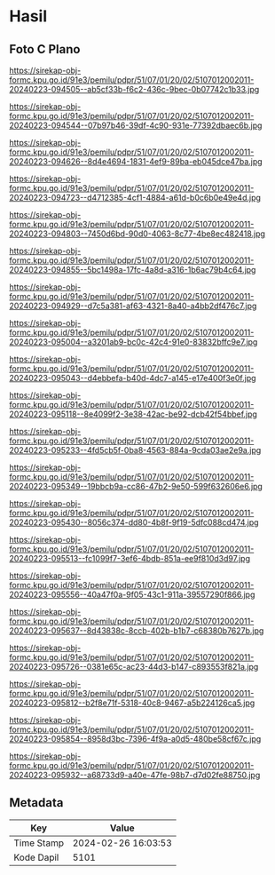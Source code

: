 # Hasil

## Foto C Plano

https://sirekap-obj-formc.kpu.go.id/91e3/pemilu/pdpr/51/07/01/20/02/5107012002011-20240223-094505--ab5cf33b-f6c2-436c-9bec-0b07742c1b33.jpg

https://sirekap-obj-formc.kpu.go.id/91e3/pemilu/pdpr/51/07/01/20/02/5107012002011-20240223-094544--07b97b46-39df-4c90-931e-77392dbaec6b.jpg

https://sirekap-obj-formc.kpu.go.id/91e3/pemilu/pdpr/51/07/01/20/02/5107012002011-20240223-094626--8d4e4694-1831-4ef9-89ba-eb045dce47ba.jpg

https://sirekap-obj-formc.kpu.go.id/91e3/pemilu/pdpr/51/07/01/20/02/5107012002011-20240223-094723--d4712385-4cf1-4884-a61d-b0c6b0e49e4d.jpg

https://sirekap-obj-formc.kpu.go.id/91e3/pemilu/pdpr/51/07/01/20/02/5107012002011-20240223-094803--7450d6bd-90d0-4063-8c77-4be8ec482418.jpg

https://sirekap-obj-formc.kpu.go.id/91e3/pemilu/pdpr/51/07/01/20/02/5107012002011-20240223-094855--5bc1498a-17fc-4a8d-a316-1b6ac79b4c64.jpg

https://sirekap-obj-formc.kpu.go.id/91e3/pemilu/pdpr/51/07/01/20/02/5107012002011-20240223-094929--d7c5a381-af63-4321-8a40-a4bb2df476c7.jpg

https://sirekap-obj-formc.kpu.go.id/91e3/pemilu/pdpr/51/07/01/20/02/5107012002011-20240223-095004--a3201ab9-bc0c-42c4-91e0-83832bffc9e7.jpg

https://sirekap-obj-formc.kpu.go.id/91e3/pemilu/pdpr/51/07/01/20/02/5107012002011-20240223-095043--d4ebbefa-b40d-4dc7-a145-e17e400f3e0f.jpg

https://sirekap-obj-formc.kpu.go.id/91e3/pemilu/pdpr/51/07/01/20/02/5107012002011-20240223-095118--8e4099f2-3e38-42ac-be92-dcb42f54bbef.jpg

https://sirekap-obj-formc.kpu.go.id/91e3/pemilu/pdpr/51/07/01/20/02/5107012002011-20240223-095233--4fd5cb5f-0ba8-4563-884a-9cda03ae2e9a.jpg

https://sirekap-obj-formc.kpu.go.id/91e3/pemilu/pdpr/51/07/01/20/02/5107012002011-20240223-095349--19bbcb9a-cc86-47b2-9e50-599f632606e6.jpg

https://sirekap-obj-formc.kpu.go.id/91e3/pemilu/pdpr/51/07/01/20/02/5107012002011-20240223-095430--8056c374-dd80-4b8f-9f19-5dfc088cd474.jpg

https://sirekap-obj-formc.kpu.go.id/91e3/pemilu/pdpr/51/07/01/20/02/5107012002011-20240223-095513--fc1099f7-3ef6-4bdb-851a-ee9f810d3d97.jpg

https://sirekap-obj-formc.kpu.go.id/91e3/pemilu/pdpr/51/07/01/20/02/5107012002011-20240223-095556--40a47f0a-9f05-43c1-911a-39557290f866.jpg

https://sirekap-obj-formc.kpu.go.id/91e3/pemilu/pdpr/51/07/01/20/02/5107012002011-20240223-095637--8d43838c-8ccb-402b-b1b7-c68380b7627b.jpg

https://sirekap-obj-formc.kpu.go.id/91e3/pemilu/pdpr/51/07/01/20/02/5107012002011-20240223-095726--0381e65c-ac23-44d3-b147-c893553f821a.jpg

https://sirekap-obj-formc.kpu.go.id/91e3/pemilu/pdpr/51/07/01/20/02/5107012002011-20240223-095812--b2f8e71f-5318-40c8-9467-a5b224126ca5.jpg

https://sirekap-obj-formc.kpu.go.id/91e3/pemilu/pdpr/51/07/01/20/02/5107012002011-20240223-095854--8958d3bc-7396-4f9a-a0d5-480be58cf67c.jpg

https://sirekap-obj-formc.kpu.go.id/91e3/pemilu/pdpr/51/07/01/20/02/5107012002011-20240223-095932--a68733d9-a40e-47fe-98b7-d7d02fe88750.jpg


## Metadata

| Key        | Value               |
| ---------- | ------------------- |
| Time Stamp | 2024-02-26 16:03:53 |
| Kode Dapil | 5101                |



